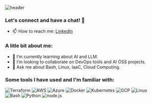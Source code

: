 ![header](https://capsule-render.vercel.app/api?type=waving&color=gradient&text=Hello%20World!&height=100&section=header&fontColor=d6ace6)
### Let's connect and have a chat! 🌟
- 📫 How to reach me: [LinkedIn](https://www.linkedin.com/in/carlos-maximiliano-ayala-234089a0/)
### A litle bit about me:
- 🌱 I’m currently learning about AI and LLM.
- 👯 I’m looking to collaborate on DevOps tools and AI OSS projects.
- 💬 Ask me about Bash, Linux, IaaC, Cloud Computing.
### Some tools I have used and I'm familiar with:

![Terraform](https://img.shields.io/badge/-Terraform-623CE4?style=flat-square&logo=terraform&logoColor=white)
![AWS](https://img.shields.io/badge/-AWS-232F3E?style=flat-square&logo=amazon-aws&logoColor=white)
![Azure](https://img.shields.io/badge/-Azure-0089D6?style=flat-square&logo=microsoft-azure&logoColor=white)
![Docker](https://img.shields.io/badge/-Docker-2496ED?style=flat-square&logo=docker&logoColor=white)
![Kubernetes](https://img.shields.io/badge/-Kubernetes-326CE5?style=flat-square&logo=kubernetes&logoColor=white)
![GCP](https://img.shields.io/badge/-GCP-4285F4?style=flat-square&logo=google-cloud&logoColor=white)
![Linux](https://img.shields.io/badge/-Linux-FCC624?style=flat-square&logo=linux&logoColor=white)
![Bash](https://img.shields.io/badge/-Bash-4EAA25?style=flat-square&logo=gnu-bash&logoColor=white)
![Python](https://img.shields.io/badge/-Python-3776AB?style=flat-square&logo=python&logoColor=white)
![node.js](https://img.shields.io/badge/-Node.js-339933?style=flat-square&logo=node.js&logoColor=white)

